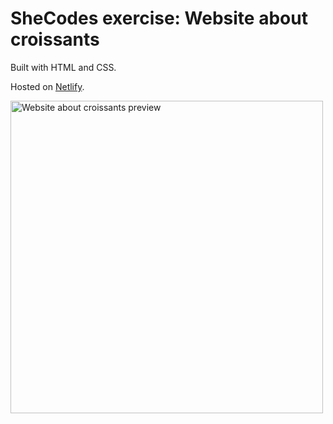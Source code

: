 # SheCodes exercise: Website about croissants

Built with HTML and CSS.

Hosted on [Netlify](https://eloquent-lovelace-a94eda.netlify.app/).

<img src="https://awesomescreenshot.s3.amazonaws.com/image/2632137/16281797-5483b3a38729d955e16f4265a4569b51.png?X-Amz-Algorithm=AWS4-HMAC-SHA256&X-Amz-Credential=AKIAJSCJQ2NM3XLFPVKA%2F20211113%2Fus-east-1%2Fs3%2Faws4_request&X-Amz-Date=20211113T164948Z&X-Amz-Expires=28800&X-Amz-SignedHeaders=host&X-Amz-Signature=e7a0ffa2e8c12da365b729ea0f64ba0f3b131f9b979952371384788a2bf03590" alt="Website about croissants preview" width="500"/>
